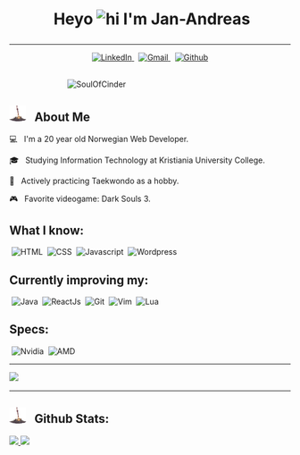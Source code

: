 # <p align="center">️ **Heyo <img src="https://user-images.githubusercontent.com/1303154/88677602-1635ba80-d120-11ea-84d8-d263ba5fc3c0.gif" width="28px" alt="hi"> I'm Jan-Andreas** </p>

---

<p align="center">
<a href="https://www.linkedin.com/in/janandreasrusnak/">
<img alt="LinkedIn" src="https://img.shields.io/badge/linkedin-%230077B5.svg?&style=for-the-badge&logo=linkedin&logoColor=white"/>
</a>
&nbsp;
<a href="mailto:janandreashorgenr@gmail.com">
<img alt="Gmail" src="https://img.shields.io/badge/gmail-D14836?&style=for-the-badge&logo=gmail&logoColor=white"/>
</a>
 &nbsp;
<a href="https://github.com/janandreashr">
<img alt="Github" src="https://img.shields.io/badge/github-%23100000.svg?&style=for-the-badge&logo=github&logoColor=white"/>
</a>
 </p>
</br>
<img align="right" alt="SoulOfCinder" width="400" src="https://giffiles.alphacoders.com/146/14623.gif">
</br>

## <img src="https://raw.githubusercontent.com/TanZng/TanZng/master/assets/bonefire.gif" width="30"> &nbsp; **About Me**

💻 &nbsp; I'm a 20 year old Norwegian Web Developer.

🎓 &nbsp; Studying Information Technology at Kristiania University College.

🥋 &nbsp; Actively practicing Taekwondo as a hobby.

🎮 &nbsp; Favorite videogame: Dark Souls 3.

## **What I know:**

&nbsp;![HTML](https://img.shields.io/badge/html5%20-%23E34F26.svg?&style=for-the-badge&logo=html5&logoColor=white)
&nbsp;![CSS](https://img.shields.io/badge/css3%20-%231572B6.svg?&style=for-the-badge&logo=css3&logoColor=white)
&nbsp;![Javascript](https://img.shields.io/badge/javascript%20-%23323330.svg?&style=for-the-badge&logo=javascript&logoColor=%23F7DF1E)
&nbsp;![Wordpress](https://img.shields.io/badge/-WORDPRESS-blue?style=for-the-badge&logo=wordpress)

## **Currently improving my:**

&nbsp;![Java](https://img.shields.io/badge/java-%23ED8B00.svg?&style=for-the-badge&logo=java&logoColor=white)
&nbsp;![ReactJs](https://img.shields.io/badge/react%20-%2320232a.svg?&style=for-the-badge&logo=react&logoColor=%2361DAFB)
&nbsp;![Git](https://img.shields.io/badge/git%20-%23F05032.svg?&style=for-the-badge&logo=git&logoColor=white)
&nbsp;![Vim](https://img.shields.io/badge/-VIM-019733?style=for-the-badge&logo=vim)
&nbsp;![Lua](https://img.shields.io/badge/lua-%232C2D72.svg?&style=for-the-badge&logo=lua&logoColor=white)

## **Specs:**

&nbsp;![Nvidia](https://img.shields.io/badge/nvidia-rtx2070-%2376B900.svg?&style=for-the-badge&logo=nvidia&logoColor=white)
&nbsp;![AMD](https://img.shields.io/badge/amd-Ryzen%205%202600X-%23ED1C24.svg?&style=for-the-badge&logo=amd&logoColor=white)

<hr>
 
<img src="https://github-profile-trophy.vercel.app/?username=janandreashr&column=7&theme=dracula&margin-w=5&"/>

<hr>

## <img src="https://raw.githubusercontent.com/TanZng/TanZng/master/assets/bonefire.gif" width="30"> &nbsp; **Github Stats:**

<a href="https://github.com/janandreashr">
<img width="440" src="https://github-readme-stats.vercel.app/api?username=janandreashr&show_icons=true&include_all_commits=true&theme=dracula&count_private=true">
</a>
<a href="https://github.com/janandreashr/github-readme-stats">
<img src="https://github-readme-stats.anuraghazra1.vercel.app/api/top-langs/?username=janandreashr&layout=compact&theme=dracula" />
</a>
